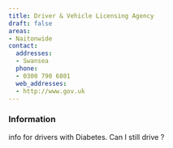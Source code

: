 ```yaml
---
title: Driver & Vehicle Licensing Agency
draft: false
areas:
- Naitonwide
contact:
  addresses:
  - Swansea
  phone:
  - 0300 790 6801
  web_addresses:
  - http://www.gov.uk
---
```


### Information
info for drivers with Diabetes. Can I still drive ?

